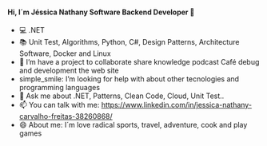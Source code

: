 #### Hi, I´m Jéssica Nathany Software Backend Developer 👋



- :computer: .NET
- :books: Unit Test, Algorithms, Python, C#, Design Patterns, Architecture Software, Docker and Linux
- 👯 I’m have a project to collaborate share knowledge podcast Café debug and development the web site
- simple_smile: I’m looking for help with about other tecnologies and programming languages
- 💬 Ask me about .NET, Patterns, Clean Code, Cloud, Unit Test..
- 📫 You can talk with me: https://www.linkedin.com/in/jessica-nathany-carvalho-freitas-38260868/ 
- 😄 About me: I´m love radical sports, travel, adventure, cook and play games


